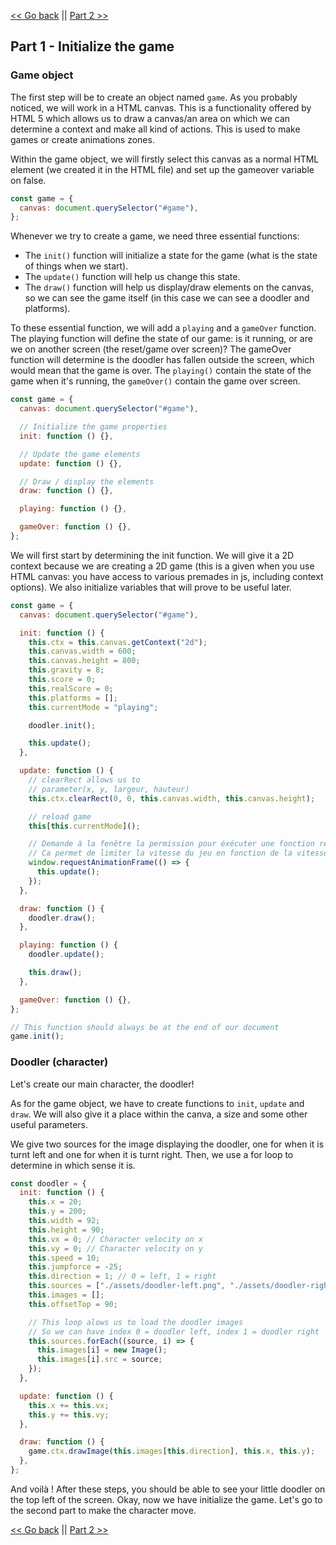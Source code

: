 [<< Go back](./README.md) || [Part 2 >>](./part_2.md)

## Part 1 - Initialize the game

### Game object

The first step will be to create an object named `game`. As you probably noticed, we will work in a HTML canvas. This is a functionality offered by HTML 5 which allows us to draw a canvas/an area on which we can determine a context and make all kind of actions. This is used to make games or create animations zones.

Within the game object, we will firstly select this canvas as a normal HTML element (we created it in the HTML file) and set up the gameover variable on false.

```javascript
const game = {
  canvas: document.querySelector("#game"),
};
```

Whenever we try to create a game, we need three essential functions:

* The ```init()``` function will initialize a state for the game (what is the state of things when we start).
* The ```update()``` function will help us change this state.
* The ```draw()``` function will help us display/draw elements on the canvas, so we can see the game itself (in this case we can see a doodler and platforms).

To these essential function, we will add a `playing` and a `gameOver` function. The playing function will define the state of our game: is it running, or are we on another screen (the reset/game over screen)? The gameOver function will determine is the doodler has fallen outside the screen, which would mean that the game is over. The ```playing()``` contain the state of the game when it's running, the ```gameOver()``` contain the game over screen.

```javascript
const game = {
  canvas: document.querySelector("#game"),

  // Initialize the game properties
  init: function () {},

  // Update the game elements
  update: function () {},

  // Draw / display the elements
  draw: function () {},

  playing: function () {},

  gameOver: function () {},
};
```

We will first start by determining the init function. We will give it a 2D context because we are creating a 2D game (this is a given when you use HTML canvas: you have access to various premades in js, including context options).
We also initialize variables that will prove to be useful later.

```javascript
const game = {
  canvas: document.querySelector("#game"),

  init: function () {
    this.ctx = this.canvas.getContext("2d");
    this.canvas.width = 600;
    this.canvas.height = 800;
    this.gravity = 8;
    this.score = 0;
    this.realScore = 0;
    this.platforms = [];
    this.currentMode = "playing";

    doodler.init();

    this.update();
  },

  update: function () {
    // clearRect allows us to 
    // parameter(x, y, largeur, hauteur)
    this.ctx.clearRect(0, 0, this.canvas.width, this.canvas.height);

    // reload game
    this[this.currentMode]();

    // Demande à la fenêtre la permission pour éxécuter une fonction relative à une animation
    // Ca permet de limiter la vitesse du jeu en fonction de la vitesse de l'écran. Stp David mets ton écran en 60hz
    window.requestAnimationFrame(() => {
      this.update();
    });
  },

  draw: function () {
    doodler.draw();
  },

  playing: function () {
    doodler.update();

    this.draw();
  },

  gameOver: function () {},
};

// This function should always be at the end of our document
game.init();
```

### Doodler (character)

Let's create our main character, the doodler!

As for the game object, we have to create functions to ```init```, ```update``` and ```draw```. We will also give it a place within the canva, a size and some other useful parameters.

We give two sources for the image displaying the doodler, one for when it is turnt left and one for when it is turnt right. Then, we use a for loop to determine in which sense it is.

```javascript
const doodler = {
  init: function () {
    this.x = 20;
    this.y = 200;
    this.width = 92;
    this.height = 90;
    this.vx = 0; // Character velocity on x
    this.vy = 0; // Character velocity on y
    this.speed = 10;
    this.jumpforce = -25;
    this.direction = 1; // 0 = left, 1 = right
    this.sources = ["./assets/doodler-left.png", "./assets/doodler-right.png"];
    this.images = [];
    this.offsetTop = 90;

    // This loop alows us to load the doodler images
    // So we can have index 0 = doodler left, index 1 = doodler right
    this.sources.forEach((source, i) => {
      this.images[i] = new Image();
      this.images[i].src = source;
    });
  },

  update: function () {
    this.x += this.vx;
    this.y += this.vy;
  },

  draw: function () {
    game.ctx.drawImage(this.images[this.direction], this.x, this.y);
  },
};
```

And voilà ! After these steps, you should be able to see your little doodler on the top left of the screen.
Okay, now we have initialize the game. Let's go to the second part to make the character move.

[<< Go back](./README.md) || [Part 2 >>](./part_2.md)
